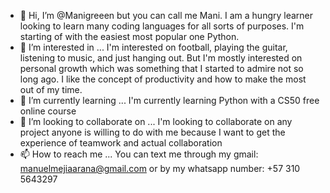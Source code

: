 - 👋 Hi, I’m @Manigreeen but you can call me Mani. I am a hungry learner looking to learn many coding languages for all sorts of purposes. I'm starting of with the easiest most popular one Python.
- 👀 I’m interested in ... I'm interested on football, playing the guitar, listening to music, and just hanging out. But I'm mostly interested on personal growth which was something that I started to admire not so long ago. I like the concept of productivity and how to make the most out of my time.
- 🌱 I’m currently learning ... I'm currently learning Python with a CS50 free online course
- 💞️ I’m looking to collaborate on ... I'm looking to collaborate on any project anyone is willing to do with me because I want to get the experience of teamwork and actual collaboration
- 📫 How to reach me ... You can text me through my gmail: manuelmejiaarana@gmail.com or by my whatsapp number: +57 310 5643297
